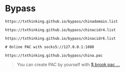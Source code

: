 # Bypass

```
https://txthinking.github.io/bypass/chinadomain.list
```

```
https://txthinking.github.io/bypass/chinacidr4.list
```

```
https://txthinking.github.io/bypass/chinacidr6.list
```

```
# Online PAC with socks5://127.0.0.1:1080

https://txthinking.github.io/bypass/china.pac
```
> You can create PAC by yourself with [$ brook pac ...](https://github.com/txthinking/brook)
